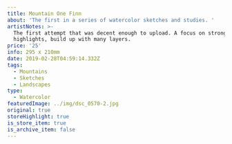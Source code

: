 ```yaml
---
title: Mountain One Finn
about: 'The first in a series of watercolor sketches and studies. '
artistNotes: >-
  The first attempt that was decent enough to upload. A focus on strong
  highlights, build up with many layers.
price: '25'
info: 295 x 210mm
date: 2019-02-28T04:59:14.332Z
tags:
  - Mountains
  - Sketches
  - Landscapes
type:
  - Watercolor
featuredImage: ../img/dsc_0570-2.jpg
original: true
storeHighlight: true
is_store_item: true
is_archive_item: false
---
```


